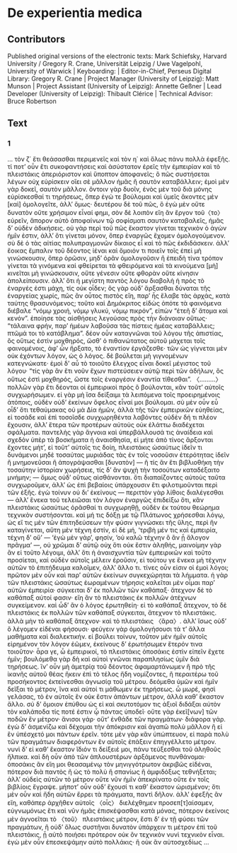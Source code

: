 # De experientia medica  

## Contributors  
Published original versions of the electronic texts: Mark Schiefsky, Harvard University / Gregory R. Crane, Universität Leipzig / Uwe Vagelpohl, University of Warwick | Keyboarding:  | Editor-in-Chief, Perseus Digital Library: Gregory R. Crane | Project Manager (University of Leipzig): Matt Munson | Project Assistant (University of Leipzig): Annette Geßner | Lead Developer (University of Leipzig): Thibault Clérice | Technical Advisor: Bruce Robertson  

## Text  
### 1  
... τὸν ζ΄ ἔτι θεάσασθαι περιμενεῖς καὶ τὸν η΄ καὶ ὅλως πάνυ πολλὰ ἐφεξῆς. τί ποτ’ οὖν ἔτι συκοφαντήσεις καὶ ἀσύστατον ἐρεῖς τὴν ἐμπειρίαν καὶ τὸ πλειστάκις ἀπεριόριστον καὶ ὕποπτον ἀποφανεῖς; ὃ πῶς συστήσεται λέγων οὐχ εὑρίσκειν οἴει σὲ μᾶλλον ἡμᾶς ἢ σαυτὸν καταβάλλειν; ἐμοὶ μὲν γὰρ δοκεῖ, σαυτὸν μᾶλλον. ὄντοιν γὰρ δυοῖν, ἑνὸς μὲν τοῦ διὰ μόνης εὑρίσκεσθαί τι τηρήσεως, ὅπερ ἐγώ τε βούλομαι καὶ ὑμεῖς ἄκοντες μὲν [καὶ] ὁμολογεῖτε, ἀλλ’ ὅμως· δευτέρου δὲ τοῦ πῶς, ὃ ἐγὼ μὲν οὔτε δυνατὸν οὔτε χρήσιμον εἶναί φημι, σὸν δὲ λοιπὸν εἴη ἂν ἔργον τοῦ〈το〉 εὑρεῖν, ἄπορον αὐτὸ ἀποφαίνων τῷ σοφίσματι σαυτὸν καταβαλεῖς, ἡμᾶς δ’ οὐδὲν ἀδικήσεις. οὐ γὰρ περὶ τοῦ πῶς ἕκαστον γίνεται τεχνικὸν ὁ ἀγὼν ἡμῖν ἐστιν, ἀλλ’ ὅτι γίνεται μόνον, ὅπερ ἐναργῶς ἔχομεν ὁμολογούμενον. σὺ δὲ ὁ τὰς αἰτίας πολυπραγμονῶν δίκαιος εἶ καὶ τὸ πῶς ἐκδιδάσκειν. ἀλλ’ ἔοικας ἔμπαλιν τοῦ δέοντος ἰέναι καὶ ὅμοιόν τι ποιεῖν τοῖς ἐπεὶ μὴ γινώσκουσιν, ὅπερ ὁρῶσιν, μηδ’ ὁρᾶν ὁμολογοῦσιν ἢ ἐπειδὴ τίνα τρόπον γίνεται τὰ γινόμενα καὶ φθείρεται τὰ φθειρόμενα καὶ τὰ κινούμενα [μὴ] κινεῖται μὴ γινώσκουσιν, οὔτε γένεσιν οὔτε φθορὰν οὔτε κίνησιν ἀπολείπουσιν. ἀλλ’ ὅτι ἡ μεγίστη παντὸς λόγου διαβολὴ ἡ πρὸς τὸ ἐναργές ἐστι μάχη, τίς οὐκ οἶδεν; ὃς γὰρ οὐδ’ ἄρξασθαι δύναται τῆς ἐναργείας χωρίς, πῶς ἂν οὗτος πιστὸς εἴη, παρ’ ἧς ἔλαβε τὰς ἀρχάς, κατὰ ταύτης θρασυνόμενος; τοῦτο καὶ Δημόκριτος εἰδὼς ὁπότε τὰ φαινόμενα διέβαλε “νόμῳ χροιή, νόμῳ γλυκύ, νόμῳ πικρόν”, εἰπὼν “ἐτεῆ δ’ ἄτομα καὶ κενόν”. ἐποίησε τὰς αἰσθήσεις λεγούσας πρὸς τὴν διάνοιαν οὕτως· “τάλαινα φρήν, παρ’ ἡμέων λαβοῦσα τὰς πίστεις ἡμέας καταβάλλεις; πτῶμά τοι τὸ κατάβλημα”. δέον οὖν καταγνῶναι τοῦ λόγου τῆς ἀπιστίας, ὃς οὕτως ἐστὶν μοχθηρός, ὥσθ’ ὁ πιθανώτατος αὐτοῦ μάχεται τοῖς φαινομένοις, ἀφ’ ὧν ἤρξατο, τὸ ἐναντίον ἐργάζεσθε· τῶν ὡς γίγνεται μὲν οὐκ ἐχόντων λόγον, ὡς ὁ λόγος. δὲ βούλεται μὴ γιγνομένων κατεγνώκατε· ἐμοὶ δ’ αὖ τὸ τοιοῦτο ἔλεγχος εἶναι δοκεῖ μέγιστος τοῦ λόγου· “τίς γὰρ ἂν ἔτι νοῦν ἔχων πιστεύσειεν αὐτῷ περὶ τῶν ἀδήλων, ὃς οὕτως ἐστὶ μοχθηρός, ὥστε τοῖς ἐναργέσιν ἐναντία τίθεσθαι”. 〈.........〉 πολλῶν γὰρ ἔτι δέονται οἱ ἐμπειρικοὶ πρὸς ὃ βούλονται, κἂν τοῦτ’ αὐτοῖς συγχωρήσωμεν. εἰ γὰρ μὴ ἴσα δείξαιμι τὰ λειπόμενα τοῖς προειρημένοις ἀτόποις, οὐδὲν οὐδ’ ἐκείνων ὄφελος εἶναί μοι βούλομαι. σὺ μὲν οὖν εὖ οἶδ’ ὅτι τεθαύμακας οὐ μὰ Δία ἡμῶν, ἀλλὰ τῆς τῶν ἐμπειρικῶν εὐηθείας, εἰ τοσάδε καὶ ἐπὶ τοσοῖσδε συγχωρηθέντα λαβόντες οὐδὲν δή τι πλέον ἔχουσιν, ἀλλ’ ἕτερα τῶν προτέρων αὐτοὺς οὐκ ἐλάττω διαδέχεται σφάλματα. παντελὴς γὰρ ἄγνοια καὶ ὑπερβάλλουσά τις ἀναίδεια καὶ σχεδὸν ὑπὲρ τὰ βοσκήματα ἡ ἀναισθησία, εἰ μήτε ἀπὸ τίνος ἄρξονται ἔχοντες μήτ’, εἰ τοῦτ’ αὐτοῖς τις δοίη, πλειστάκις ὡσαύτως ἰδεῖν τι δυνάμενοι μηδὲ τοσαύτας μυριάδας τὰς ἐν τοῖς νοσοῦσιν ἑτερότητας ἰδεῖν ἢ μνημονεῦσαι ἢ ἀπογράψασθαι [δυνατὸν] — ἢ τίς ἂν ἔτι βιβλιοθήκη τὴν τοσαύτην ἱστορίαν χωρήσειε, τίς δ’ ἂν ψυχὴ τὴν τοσούτων καταδέξαιτο μνήμην; — ὅμως οὐδ’ οὕτως αὶσθάνονται. ὅτι διαπαίζοντες αὐτοὺς ταῦτα συγχωροῦμεν, ἀλλ’ ὡς ἐπὶ βεβαίοις ὑπάρχουσιν ἔτι φιλοτιμοῦνται περὶ τῶν ἑξῆς. ἐγὼ τοίνυν οὐ δι’ ἐκείνους — περιττὸν γὰρ λίθοις διαλέγεσθαι — ἀλλ’ ἕνεκα τοῦ τελειῶσαι τὸν λόγον ἐναργῶς ἐπιδείξω ὅτι, κἂν πλειστάκις ὡσαύτως ὁρᾶσθαί τι συγχωρηθῇ, οὐδὲν ἐκ τούτου θεώρημα τεχνικὸν συστήσονται. καὶ μή τις δόξῃ με τῷ Πλάτωνος χρήσεσθαι λόγῳ, ὡς εἴ τις μὲν τῶν ἐπιτηδεύσεων τὴν φύσιν γιγνώσκει τῆς ὕλης, περὶ ἣν καταγίνεται, αὕτη μὲν τέχνη ἐστίν, εἰ δὲ μή, ‘τριβὴ μέν τις καὶ ἐμπειρία, τέχνη δ’ οὔ’ — ‘ἐγὼ μὲν γάρ’, φησίν, ‘οὐ καλῶ τέχνην ὃ ἂν ᾖ ἄλογον πρᾶγμα’ —, οὐ χρῶμαι δ’ αὐτῷ οὐχ ὅτι οὐκ ἔστιν ἀληθής, μαινοίμην γὰρ ἂν εἰ τοῦτο λέγοιμι, ἀλλ’ ὅτι ἡ ἀναισχυντία τῶν ἐμπειρικῶν καὶ τοῦτο προσίεται, καὶ οὐδὲν αὑτοῖς μέλειν ἐροῦσιν, εἰ τούτου γε ἕνεκα μὴ τέχνην αὐτῶν τὸ ἐπιτήδευμα καλοῖμεν, ἀλλ’ ἄλλο τι. τίνες οὖν εἰσιν οἱ ἐμοὶ λόγοι; πρῶτον μὲν οὖν καὶ παρ’ αὐτῶν ἐκείνων συγκεχώρηται τὰ λήμματα. ἡ γὰρ τῶν πλειστάκις ὡσαύτως ἑωραμένων τήρησις καλεῖται μὲν οἶμαι παρ’ αὐτῶν ἐμπειρία· σύγκειται δ’ ἐκ πολλῶν τῶν καθάπαξ· ἄτεχνον δὲ τὸ καθάπαξ αὐτοί φασιν· εἴη ἂν τὸ πλειστάκις ἐκ πολλῶν ἀτέχνων συγκείμενον. καὶ ὧδ’ ἂν ὁ λόγος ἐρωτηθείη· εἰ τὸ καθάπαξ ἄτεχνον, τὸ δὲ πλειστάκις ἐκ πολλῶν τῶν καθάπαξ σύγκειται, ἄτεχνον τὸ πλειστάκις. ἀλλὰ μὴν τὸ καθάπαξ ἄτεχνον· καὶ τὸ πλειστάκις 〈ἄρα〉. ἀλλ’ ἴσως οὐδ’ ὃ λέγομεν εἰδέναι φήσουσι· φεύγειν γὰρ ὁμολογήσουσι τά τ’ ἄλλα μαθήματα καὶ διαλεκτικήν. εἰ βούλει τοίνυν, τοῦτον μὲν ἡμῖν αὐτοῖς εἰρημένον τὸν λόγον ἐῶμεν, ἐκείνους δ’ ἐρωτήσωμεν ἕτερόν τινα τοιοῦτον· ἆρα γε, ὦ ἐμπειρικοί, τὸ πλειστάκις ὁποσάκις ἐστὶν εἰπεῖν ἔχετε ἡμῖν; βουλόμεθα γὰρ δὴ καὶ αὐτοὶ γνῶναι παραπλησίως ὑμῖν διὰ τηρήσεως. ἵν’ οὖν μὴ ἀμετρίᾳ τοῦ δέοντος ἀφαμαρτάνωμεν ἢ πρὸ τῆς ἱκανῆς αὐτοῦ θέας ἥκειν ἐπὶ τὸ τέλος ἤδη νομίζοντες, ἢ περαιτέρω τοῦ προσήκοντος ἐκτείνεσθαι ἀγνωσίᾳ τοῦ μέτρου. δεόμεθα ὑμῶν καὶ ἡμῖν δεῖξαι τὸ μέτρον, ἵνα καὶ αὐτοί τι μάθωμεν ἐκ τηρήσεως. ὦ μωρέ, φησὶ γελάσας, τὸ ἐν αὐτοῖς ἓν οὐκ ἔστιν ἁπάντων μέτρον, ἀλλὰ καθ’ ἕκαστον ἄλλο. σύ δ’ ὅμοιον ἐπύθου ὡς εἰ καὶ σκυτοτόμον τις ἀξιοῖ διδάξαι αὐτὸν τὸν καλάποδα τίς ποτέ ἐστιν ᾦ πάντας ὑποδεῖ· οὔτε γὰρ ἐκεῖ[νων] τῶν ποδῶν ἓν μέτρον· ἄνισοι γάρ· οὔτ’ ἐνθάδε τῶν πραγμάτων· διάφορα γάρ. ἐγὼ δ’ ἀσμενίζω καὶ δέχομαι τὴν ἀπόκρισιν καὶ ἀγαπῶ πολὺ μᾶλλον ἢ εἰ ἓν ὑπέσχετό μοι πάντων ἐρεῖν. τότε μὲν γὰρ κἂν ὑπώπτευον, εἰ παρὰ πολὺ τῶν πραγμάτων διαφερόντων ἓν αὐτοῖς ἐπάξειν ἐπηγγέλλετο μέτρον. νυνὶ δ’ εἰ καθ’ ἕκαστον ἴδιόν τι δείξειέ μοι, πάνυ τεύξεσθαι τοῦ ἀληθοῦς ἤλπικα. καὶ δὴ οὖν ἀπὸ τῶν ἁπλουστέρων ἀρξάμενος πυνθάνομαι· ὁποσάκις ἂν εἴη μοι θεασαμένῳ τὸν μηνιγγότρωτον ἀκριβῶς εἰδέναι, πότερον διὰ παντὸς ἢ ὡς τὸ πολὺ ἢ σπανίως ἢ ἀμφιδόξως τεθνήξεται; ἀλλ’ οὐδεὶς αὐτῶν τὸ μέτρον οὔτε νῦν ἡμῖν ἀπεκρίνατο οὔτε ἐν τοῖς βιβλίοις ἔγραψε. μήποτ’ οὖν οὐδ’ ἔχουσί τι καθ’ ἕκαστον ὡρισμένον; ὅτι μὲν οὖν καὶ ἤδη αὐτῶν ἔρρει τὰ πράγματα, παντὶ δῆλον. ἀλλ’ ἐφεξῆς ἂν εἴη, καθάπερ ἀρχῆθεν αὐτοῖς 〈οἷς〉 διελέχθημεν προσεπ[τ]αίσαμεν, εὐγνωμόνως ἔτι καὶ νῦν ἡμᾶς ἐπισκέψασθαι κατὰ μόνας, πότερον ἐκείνοις μὲν ἀγνοεῖται τὸ 〈τοῦ〉 πλειστάκις μέτρον, ἔστι δ’ ἐν τῇ φύσει τῶν πραγμάτων, ἢ οὐδ’ ὅλως συστῆναι δυνατὸν ὑπάρχειν τι μέτρον ἐπὶ τοῦ πλειστάκις, ᾗ αὐτὸ ποιήσει πρότερον οὐκ ὂν τεχνικὸν νυνὶ τεχνικὸν εἶναι. ἐγὼ μὲν οὖν ἐπεσκεψάμην αὐτὸ πολλάκις· ἢ οὐκ ἂν αὐτοσχεδίως ...  
